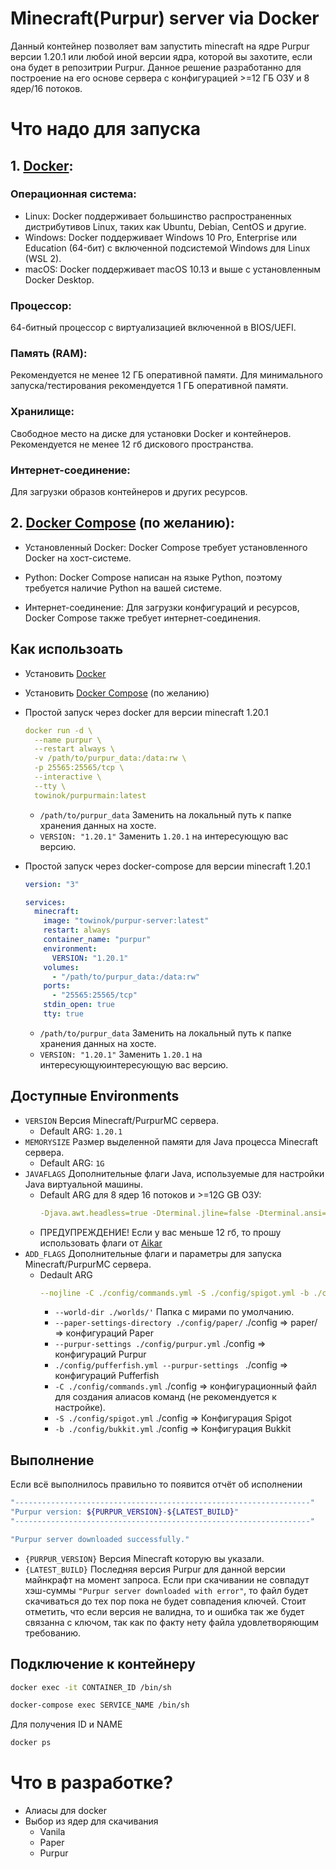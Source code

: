 # Minecraft(Purpur) server via Docker
Данный контейнер позволяет вам запустить minecraft на ядре Purpur версии 1.20.1 или любой иной версии ядра, которой вы захотите, если она будет в репозитрии Purpur. Данное решение разработанно для построение на его основе сервера с конфигурацией >=12 ГБ ОЗУ и 8 ядер/16 потоков.

# Что надо для запуска

## 1. [Docker](https://docs.docker.com/engine/install/):
### Операционная система:
- Linux: Docker поддерживает большинство распространенных дистрибутивов Linux, таких как Ubuntu, Debian, CentOS и другие.
- Windows: Docker поддерживает Windows 10 Pro, Enterprise или Education (64-бит) с включенной подсистемой Windows для Linux (WSL 2).
- macOS: Docker поддерживает macOS 10.13 и выше с установленным Docker Desktop.

### Процессор:
64-битный процессор с виртуализацией включенной в BIOS/UEFI.

### Память (RAM):
Рекомендуется не менее 12 ГБ оперативной памяти.
Для минимального запуска/тестирования рекомендуется 1 ГБ оперативной памяти.

### Хранилище:
Свободное место на диске для установки Docker и контейнеров.
Рекомендуется не менее 12 гб дискового пространства.

### Интернет-соединение:
Для загрузки образов контейнеров и других ресурсов.

## 2. [Docker Compose](https://docs.docker.com/compose/install/) (по желанию):
- Установленный Docker: Docker Compose требует установленного Docker на хост-системе.
- Python: Docker Compose написан на языке Python, поэтому требуется наличие Python на вашей системе.

- Интернет-соединение: Для загрузки конфигураций и ресурсов, Docker Compose также требует интернет-соединения.

## Как использоать

- Установить [Docker](https://docs.docker.com/engine/install/)
- Установить [Docker Compose](https://docs.docker.com/compose/install/) (по желанию)

- Простой запуск через docker для версии minecraft 1.20.1
  ```yml
  docker run -d \
    --name purpur \
    --restart always \
    -v /path/to/purpur_data:/data:rw \
    -p 25565:25565/tcp \
    --interactive \
    --tty \
    towinok/purpurmain:latest
  ```
    - ```/path/to/purpur_data``` Заменить на локальный путь к папке хранения данных на хосте.
    - ```VERSION: "1.20.1"``` Заменить ```1.20.1``` на интересующую вас версию.

- Простой запуск через docker-compose для версии minecraft 1.20.1
  ```yml
  version: "3"
  
  services:
    minecraft:
      image: "towinok/purpur-server:latest"
      restart: always
      container_name: "purpur"
      environment:
        VERSION: "1.20.1"
      volumes:
        - "/path/to/purpur_data:/data:rw"
      ports:
        - "25565:25565/tcp"
      stdin_open: true
      tty: true
  ```
    - ```/path/to/purpur_data``` Заменить на локальный путь к папке хранения данных на хосте.
    - ```VERSION: "1.20.1"``` Заменить ```1.20.1``` на интересующуюинтересующую вас версию.
## Доступные Environments
- ```VERSION``` Версия Minecraft/PurpurMC сервера.
  - Default ARG: ```1.20.1```
- ```MEMORYSIZE``` Размер выделенной памяти для Java процесса Minecraft сервера.
  - Default ARG: ```1G```
- ```JAVAFLAGS``` Дополнительные флаги Java, используемые для настройки Java виртуальной машины.
  - Default ARG для 8 ядер 16 потоков и >=12G GB ОЗУ:
    ```yml
    -Djava.awt.headless=true -Dterminal.jline=false -Dterminal.ansi=true -XX:+UseZGC -XX:MaxGCPauseMillis=16 -XX:ActiveProcessorCount=8 -XX:+UseNUMA -XX:+AlwaysPreTouch -XX:+UseStringDeduplication -XX:+ParallelRefProcEnabled XX:+PerfDisableSharedMem -XX:InitiatingHeapOccupancyPercent=20 -Dcom.mojang.eula.agree=true
    ```
  - ПРЕДУПРЕЖДЕНИЕ! Если у вас меньше 12 гб, то прошу использовать флаги от [Aikar](https://flags.sh)
- ```ADD_FLAGS``` Дополнительные флаги и параметры для запуска Minecraft/PurpurMC сервера.
  - Dedault ARG
      ```yml
     --nojline -C ./config/commands.yml -S ./config/spigot.yml -b ./config/bukkit.yml -c ./config/server.properties --pufferfish-settings ./config/pufferfish.yml --purpur-settings ./config/purpur.yml --paper-settings-directory ./config/paper/  -d "yyyy-MM-dd HH:mm:ss" --world-dir ./worlds/
    ```
    - ```--world-dir ./worlds/'``` Папка с мирами по умолчанию.
    - ```--paper-settings-directory ./config/paper/``` ./config => paper/ => конфигураций Paper
    - ```--purpur-settings ./config/purpur.yml``` ./config => конфигураций Purpur
    - ```./config/pufferfish.yml --purpur-settings ``` ./config => конфигураций Pufferfish
    - ```-C ./config/commands.yml``` ./config => конфигурационный файл для создания алиасов команд (не рекомендуется к настройке).
    - ```-S ./config/spigot.yml``` ./config => Конфигурация Spigot
    - ```-b ./config/bukkit.yml``` ./config => Конфигурация Bukkit

## Выполнение
Если всё выполнилось правильно то появится отчёт об исполнении
```bash
"------------------------------------------------------------------"
"Purpur version: ${PURPUR_VERSION}-${LATEST_BUILD}"
"------------------------------------------------------------------"

"Purpur server downloaded successfully."
```
  - ```{PURPUR_VERSION}``` Версия Minecraft которую вы указали.
  - ```{LATEST_BUILD}``` Последняя версия Purpur для данной версии майнкрафт на момент запроса.
Если при скачивании не совпадут хэш-суммы ```"Purpur server downloaded with error"```, то файл будет скачиваться до тех пор пока не будет совпадения ключей.
Стоит отметить, что если версия не валидна, то и ошибка так же будет связанна с ключом, так как по факту нету файла удовлетворяющим требованию.

## Подключение к контейнеру
```bash
docker exec -it CONTAINER_ID /bin/sh
```
```bash
docker-compose exec SERVICE_NAME /bin/sh
```
Для получения ID и NAME
```bash
docker ps
```

# Что в разработке?
- Алиасы для docker
- Выбор из ядер для скачивания
  - Vanila
  - Paper
  - Purpur
    
